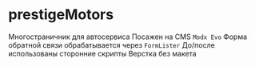 # prestigeMotors

Многостраничник для автосервиса
Посажен на  CMS `Modx Evo`
Форма обратной связи обрабатывается через `FormLister`
До/после использованы сторонние скрипты
Верстка без макета
